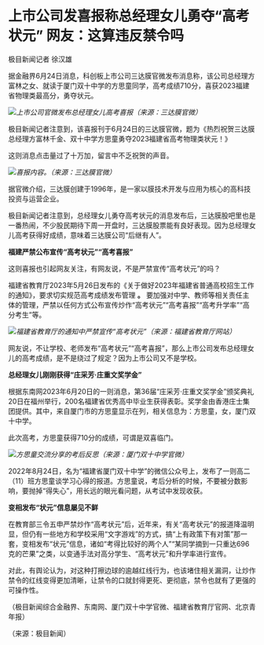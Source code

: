 

# 上市公司发喜报称总经理女儿勇夺“高考状元” 网友：这算违反禁令吗

极目新闻记者 徐汉雄

据金融界6月24日消息，科创板上市公司三达膜官微发布消息称，该公司总经理方富林之女、就读于厦门双十中学的方思童同学，高考成绩710分，喜获2023福建省物理类最高分，勇夺状元。

![](https://inews.gtimg.com/om_bt/OIaXvaUJrQ9KwMaCcrBCHlvJ28XnNVdgRegUt84GDjtAsAA/1000)_上市公司官微发布总经理女儿高考喜报（来源：三达膜官微）_

极目新闻记者注意到，该喜报刊于6月24日的三达膜官微，题为《热烈祝贺三达膜总经理方富林千金、双十中学方思童勇夺2023福建省高考物理类状元！》

这则消息点击量过了十万加，留言中不乏祝贺的声音。

![](https://inews.gtimg.com/om_bt/O4kyB0E7DTvdHek-ZSlknu43HQWNTenaL4ed9QxG1FY94AA/1000)_喜报内容。（来源：三达膜官微）_

据官微介绍，三达膜创建于1996年，是一家以膜技术开发与应用为核心的高科技投资与运营企业。

极目新闻记者注意到，总经理女儿勇夺高考状元的消息发布后，三达膜股吧里也是一番热闹，不少股民期待下周一开盘时，三达膜股票能有良好表现。因为总经理女儿高考获得好成绩，意味着三达膜公司“后继有人”。

**福建严禁公布宣传“高考状元”“高考喜报”**

这则喜报也引起网友关注，有网友说，不是严禁宣传“高考状元”的吗？

福建省教育厅2023年5月26日发布的《关于做好2023年福建省普通高校招生工作的通知》，要求切实规范高考成绩发布管理 **。**
要加强对中学、教师等相关责任主体的管理，严禁以任何方式公布宣传炒作“高考状元”“高考喜报”“高考升学率”“高分考生”等。

![](https://inews.gtimg.com/om_bt/OGNRiec9Yc096agnIr3Cinw9nsWC_S4cn0jy88uE9snKcAA/1000)_福建省教育厅的通知中严禁宣传“高考状元”（来源：福建省教育厅网站）_

网友说，不让学校、老师发布“高考状元”“高考喜报”，那么上市公司发布总经理女儿的高考成绩，是不是绕过了规定？因为上市公司又不是学校。

**总经理女儿刚刚获得“庄采芳·庄重文奖学金”**

根据东南网2023年6月20日的一则消息，第36届“庄采芳·庄重文奖学金”颁奖典礼20日在福州举行，200名福建省优秀高中毕业生获得表彰。奖学金由香港庄士集团提供。其中，来自厦门市的方思童显示在列，相关信息为：方思童，女，厦门双十中学。

此次高考，方思童获得710分的成绩，可谓是双喜临门。

![](https://inews.gtimg.com/om_bt/OEokZJNFWiQGDfF4hRPXQ0ZmcEiv8bNbZKbNMETnxmMFkAA/1000)_方思童交流分享的考后反思（来源：厦门双十中学官微）_

2022年8月24日，名为“福建省厦门双十中学”的微信公众号上，发布了一则高二（11）班方思童谈学习心得的报道。方思童说，考后分析的时候，不要被分数影响，要抛掉“得失心”，用长远的眼光看问题，从考试中发现收获。

**变相发布“状元”信息屡见不鲜**

在教育部三令五申严禁炒作“高考状元”后，近年来，有关“高考状元”的报道降温明显，但仍有一些地方和学校采用“文字游戏”的方式，搞“上有政策下有对策”那一套，变相发布“状元”信息，诸如“考得比较好的两个人”“某同学摘到一只重达696克的芒果”之类，以变通手法对高分学生、“高考状元”和升学率进行宣传。

对此，有舆论认为，对这种打擦边球的逾越红线行为，也该堵住相关漏洞，让炒作禁令的红线变得更加清晰，让禁令的口就封得更死、更彻底，禁令也就有了更强的可操作性。

（极目新闻综合金融界、东南网、厦门双十中学官微、福建省教育厅官网、北京青年报）

（来源：极目新闻）

